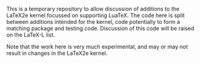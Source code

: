 This is a temporary repository to allow discussion of additions to
the LaTeX2e kernel focussed on supporting LuaTeX. The code here
is split between additions intended for the kernel, code potentially
to form a matching package and testing code. Discussion of this code
will be raised on the LaTeX-L list.

Note that the work here is very much experimental, and may or may not
result in changes in the LaTeX2e kernel.
